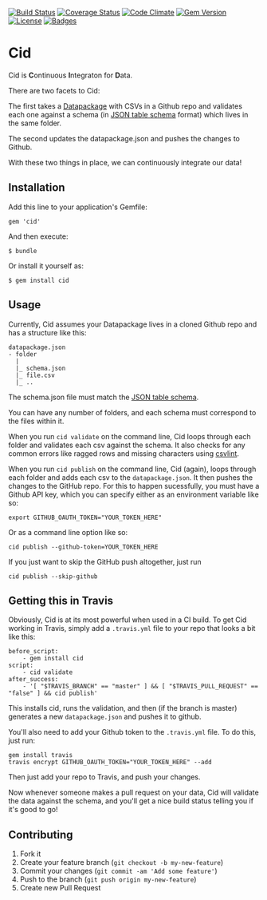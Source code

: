 [![Build Status](https://travis-ci.org/theodi/cid.svg)](https://travis-ci.org/theodi/cid)
[![Coverage Status](http://img.shields.io/coveralls/theodi/cid.svg)](https://coveralls.io/r/theodi/cid)
[![Code Climate](http://img.shields.io/codeclimate/github/theodi/cid.svg)](https://codeclimate.com/github/theodi/cid)
[![Gem Version](http://img.shields.io/gem/v/cid.svg)](https://rubygems.org/gems/cid)
[![License](http://img.shields.io/:license-mit-blue.svg)](http://theodi.mit-license.org)
[![Badges](http://img.shields.io/:badges-6/6-ff6799.svg)](https://github.com/badges/badgerbadgerbadger)

# Cid

Cid is **C**ontinuous **I**ntegraton for **D**ata.

There are two facets to Cid:

The first takes a [Datapackage](http://dataprotocols.org/data-packages/) with CSVs
in a Github repo and validates each one against a schema (in [JSON table schema](http://dataprotocols.org/json-table-schema/) format) which lives in the same folder.

The second updates the datapackage.json and pushes the changes to Github.

With these two things in place, we can continuously integrate our data!

## Installation

Add this line to your application's Gemfile:

    gem 'cid'

And then execute:

    $ bundle

Or install it yourself as:

    $ gem install cid

## Usage

Currently, Cid assumes your Datapackage lives in a cloned Github repo and has a structure like this:

```
datapackage.json
- folder
  |
  |_ schema.json
  |_ file.csv
  |_ ..
```

The schema.json file must match the [JSON table schema](http://dataprotocols.org/json-table-schema/).

You can have any number of folders, and each schema must correspond to the files within it.

When you run `cid validate` on the command line, Cid loops through each folder and validates each csv against the schema. It also checks for any common errors like ragged rows and missing characters using [csvlint](https://github.com/theodi/csvlint.rb).

When you run `cid publish` on the command line, Cid (again), loops through each folder and adds each csv to the `datapackage.json`. It then pushes the changes to the GitHub repo. For this to happen sucessfully, you must have a Github API key, which you can specify either as an environment variable like so:

	export GITHUB_OAUTH_TOKEN="YOUR_TOKEN_HERE"
	
Or as a command line option like so:

	cid publish --github-token=YOUR_TOKEN_HERE
	
If you just want to skip the GitHub push altogether, just run

	cid publish --skip-github
	
## Getting this in Travis

Obviously, Cid is at its most powerful when used in a CI build. To get Cid working in Travis, simply add a `.travis.yml` file to your repo that looks a bit like this:

	before_script:
		- gem install cid
	script:
		- cid validate
	after_success:
		- '[ "$TRAVIS_BRANCH" == "master" ] && [ "$TRAVIS_PULL_REQUEST" == "false" ] && cid publish'
		
This installs cid, runs the validation, and then (if the branch is master) generates a new `datapackage.json` and pushes it to github.

You'll also need to add your Github token to the `.travis.yml` file. To do this, just run:

	gem install travis
	travis encrypt GITHUB_OAUTH_TOKEN="YOUR_TOKEN_HERE" --add

Then just add your repo to Travis, and push your changes.

Now whenever someone makes a pull request on your data, Cid will validate the data against the schema, and you'll get a nice build status telling you if it's good to go!


## Contributing

1. Fork it
2. Create your feature branch (`git checkout -b my-new-feature`)
3. Commit your changes (`git commit -am 'Add some feature'`)
4. Push to the branch (`git push origin my-new-feature`)
5. Create new Pull Request
